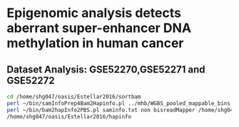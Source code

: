 # Epigenomic analysis detects aberrant super-enhancer DNA methylation in human cancer
## Dataset Analysis: GSE52270,GSE52271 and GSE52272
```bash
cd /home/shg047/oasis/Estellar2016/sortbam
perl ~/bin/samInfoPrep4Bam2Hapinfo.pl ../mhb/WGBS_pooled_mappable_bins.all_autosomes.mld_blocks_r2-0.5.cor.bed > saminfo.txt
perl ~/bin/bam2hapInfo2PBS.pl saminfo.txt non bisreadMapper /home/shg047/oasis/db/hg19/hg19.chrom.sizes /home/shg047/oasis/db/hg19/HsGenome19.CpG.positions.txt
/home/shg047/oasis/Estellar2016/hapinfo
```
